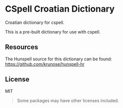 # CSpell Croatian Dictionary

Croatian dictionary for cspell.

This is a pre-built dictionary for use with cspell.

<!--- @@inject: ../../static/requirements.md --->

<!--- @@inject: ./static/install.md --->

<!--- @@inject: ../../static/contributing.md --->

## Resources

The Hunspell source for this dictionary can be found: https://github.com/krunose/hunspell-hr

## License

MIT

> Some packages may have other licenses included.

<!--- @@inject: ../../static/footer.md --->
